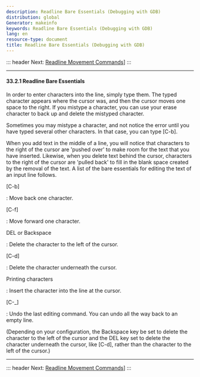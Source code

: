```yaml
---
description: Readline Bare Essentials (Debugging with GDB)
distribution: global
Generator: makeinfo
keywords: Readline Bare Essentials (Debugging with GDB)
lang: en
resource-type: document
title: Readline Bare Essentials (Debugging with GDB)
---
```

::: header
Next: [Readline Movement Commands](Readline-Movement-Commands.html#Readline-Movement-Commands)]
:::

---

#### 33.2.1 Readline Bare Essentials

In order to enter characters into the line, simply type them. The typed character appears where the cursor was, and then the cursor moves one space to the right. If you mistype a character, you can use your erase character to back up and delete the mistyped character.

Sometimes you may mistype a character, and not notice the error until you have typed several other characters. In that case, you can type [C-b].

When you add text in the middle of a line, you will notice that characters to the right of the cursor are 'pushed over' to make room for the text that you have inserted. Likewise, when you delete text behind the cursor, characters to the right of the cursor are 'pulled back' to fill in the blank space created by the removal of the text. A list of the bare essentials for editing the text of an input line follows.

[C-b]

:   Move back one character.

[C-f]

:   Move forward one character.

DEL or Backspace

:   Delete the character to the left of the cursor.

[C-d]

:   Delete the character underneath the cursor.

Printing characters

:   Insert the character into the line at the cursor.

[C-_]

:   Undo the last editing command. You can undo all the way back to an empty line.

(Depending on your configuration, the Backspace key be set to delete the character to the left of the cursor and the DEL key set to delete the character underneath the cursor, like [C-d], rather than the character to the left of the cursor.)

---

::: header
Next: [Readline Movement Commands](Readline-Movement-Commands.html#Readline-Movement-Commands)]
:::
